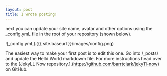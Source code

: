 ```yaml
---
layout: post
title: I wrote posting!
---
```


next you can update your site name, avatar and other options using the _config.ymL file in the root of your repository (shown below).

![_config.ymL].({{ site.baseurl }}/images/config.png)

The easiest way to make your first post is to edit this one. Go into /_posts/ and update the Helld World markdowm file. For more instructions head over to the [JekyLL Now repository.].(https://github.com/barrtclark/jeky11-now) on GitHub.
